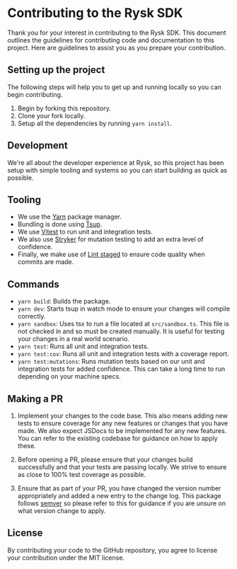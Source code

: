 # Contributing to the Rysk SDK

Thank you for your interest in contributing to the Rysk SDK. This document outlines the guidelines for contributing code and documentation to this project. Here are guidelines to assist you as you prepare your contribution.

## Setting up the project

The following steps will help you to get up and running locally so you can begin contributing.

1. Begin by forking this repository.
2. Clone your fork locally.
3. Setup all the dependencies by running `yarn install`.

## Development

We're all about the developer experience at Rysk, so this project has been setup with simple tooling and systems so you can start building as quick as possible.

## Tooling

- We use the [Yarn](https://yarnpkg.com/) package manager.
- Bundling is done using [Tsup](https://tsup.egoist.dev/).
- We use [Vitest](https://vitest.dev/) to run unit and integration tests.
- We also use [Stryker](https://stryker-mutator.io/docs/stryker-js/introduction/) for mutation testing to add an extra level of confidence.
- Finally, we make use of [Lint staged](https://github.com/lint-staged/lint-staged) to ensure code quality when commits are made.

## Commands

- `yarn build`: Builds the package.
- `yarn dev`: Starts tsup in watch mode to ensure your changes will compile correctly.
- `yarn sandbox`: Uses tsx to run a file located at `src/sandbox.ts`. This file is not checked in and so must be created manually. It is useful for testing your changes in a real world scenario.
- `yarn test`: Runs all unit and integration tests.
- `yarn test:cov`: Runs all unit and integration tests with a coverage report.
- `yarn test:mutations`: Runs mutation tests based on our unit and integration tests for added confidence. This can take a long time to run depending on your machine specs.

## Making a PR

1. Implement your changes to the code base. This also means adding new tests to ensure coverage for any new features or changes that you have made. We also expect JSDocs to be implemented for any new features. You can refer to the existing codebase for guidance on how to apply these.

2. Before opening a PR, please ensure that your changes build successfully and that your tests are passing locally. We strive to ensure as close to 100% test coverage as possible.

3. Ensure that as part of your PR, you have changed the version number appropriately and added a new entry to the change log. This package follows [semver](https://semver.org/) so please refer to this for guidance if you are unsure on what version change to apply.

## License

By contributing your code to the GitHub repository, you agree to license your contribution under the MIT license.
